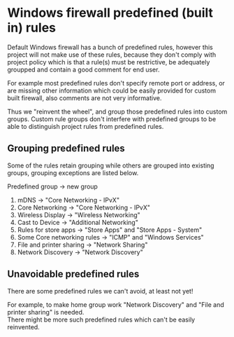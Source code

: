 
# Windows firewall predefined (built in) rules

Default Windows firewall has a bunch of predefined rules,
however this project will not make use of these rules,
because they don't comply with project policy which is that a rule(s) must be
restrictive, be adequately groupped and contain a good comment for end user.

For example most predefined rules don't specify remote port or address,
or are missing other information which
could be easily provided for custom built firewall, also comments are not very informative.

Thus we "reinvent the wheel", and group those predefined rules into custom groups.
Custom rule groups don't interfere with predefined groups to be able to distinguish project rules
from predefined rules.

## Grouping predefined rules

Some of the rules retain grouping while others are grouped into existing groups,
grouping exceptions are listed below.

Predefined group -> new group

1. mDNS -> "Core Networking - IPvX"
2. Core Networking -> "Core Networking - IPvX"
3. Wireless Display -> "Wireless Networking"
4. Cast to Device -> "Additional Networking"
5. Rules for store apps -> "Store Apps" and "Store Apps - System"
6. Some Core networking rules -> "ICMP" and "Windows Services"
7. File and printer sharing -> "Network Sharing"
8. Network Discovery -> "Network Discovery"

## Unavoidable predefined rules

There are some predefined rules we can't avoid, at least not yet!

For example, to make home group work "Network Discovery" and "File and printer sharing" is needed.\
There might be more such predefined rules which can't be easily reinvented.
